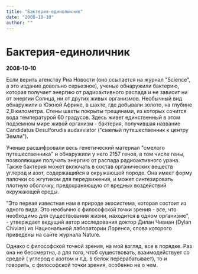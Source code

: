 ```yaml
---
title: "Бактерия-единоличник"
date: "2008-10-10"
author: ""
---
```


# Бактерия-единоличник

**2008-10-10** 

Если верить агенству Риа Новости (оно ссылается на журнал "Science", а это издание довольно серьезное), ученые обнаружили бактерию, которая получает энергию от радиоактивного распада и не зависит ни от энергии Солнца, ни от других живых организмов. Необычный вид обнаружили в Южной Африке, в шахте, где добывали золото, на глубине 2,8 километра. Стены шахты покрыты трещинами, из которых сочится вода температурой 60 градусов. Здесь живет единственный в этом подземном мире живой организм - бактерия, получившая название Candidatus Desulforudis audaxviator ("смелый путешественник к центру Земли").

Ученые расшифровали весь генетический материал "смелого путешественника" и обнаружили у него 2157 генов, в том числе гены, позволяющие получать энергию от распада радиоактивного урана. Также бактерия может включать в состав органических веществ углерод и азот, содержащийся в окружающей породе. Она имеет форму палочки со жгутиком для передвижения, и может синтезировать плотную оболочку, предохраняющую от вредных воздействий окружающей среды.

"Это первая известная нам в природе экосистема, которая состоит из одного вида. Это необычно с философской точки зрения - все, что необходимо для существования жизни, находится в одном организме", - утверждает ведущий автор исследования доктор Дилан Чивиан (Dylan Chivian) из Национальной лаборатории Лоренса, слова которого приведены на сайте журнала Nature.

Однако с философской точкой зрения, на мой взгляд, все в порядке. Раз она не бессмертна, а для того, чтоб существовать, взаимодействует со средой ( углерод с азотом и т.д. в белок перерабатывает), то и говорить, с философской точки зрения, особенно не о чем.